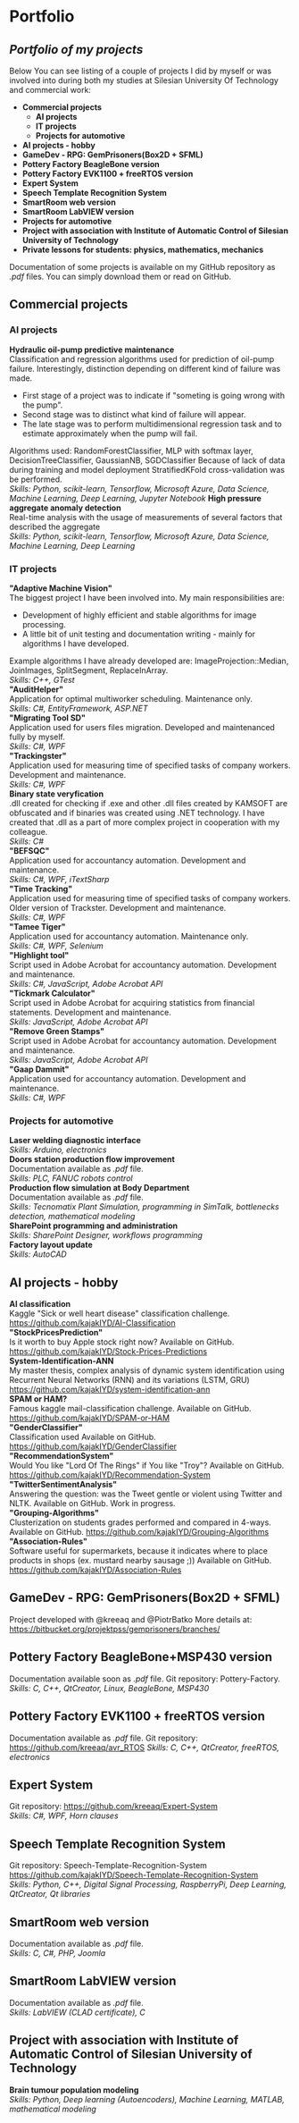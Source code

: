 Portfolio
========
## *Portfolio of my projects*

Below You can see listing of a couple of projects I did by myself or was involved into during both my studies at Silesian University Of Technology and commercial work:

* **Commercial projects**
  * **AI projects**
  * **IT projects**
  * **Projects for automotive**
* **AI projects - hobby**
* **GameDev - RPG: GemPrisoners(Box2D + SFML)**
* **Pottery Factory BeagleBone version**
* **Pottery Factory EVK1100 + freeRTOS version**
* **Expert System**
* **Speech Template Recognition System**
* **SmartRoom web version**
* **SmartRoom LabVIEW version**
* **Projects for automotive**
* **Project with association with Institute of Automatic Control of Silesian University of Technology**
* **Private lessons for students: physics, mathematics, mechanics**

Documentation of some projects is available on my GitHub repository as *.pdf* files. You can simply download them or read on GitHub.

## Commercial projects
### AI projects
**Hydraulic oil-pump predictive maintenance**
<br />
Classification and regression algorithms used for prediction of oil-pump failure. Interestingly, distinction depending on different kind of failure was made.
* First stage of a project was to indicate if "someting is going wrong with the pump".
* Second stage was to distinct what kind of failure will appear.
* The late stage was to perform multidimensional regression task and to estimate approximately when the pump will fail.

Algorithms used: RandomForestClassifier, MLP with softmax layer, DecisionTreeClassifier, GaussianNB, SGDClassifier
Because of lack of data during training and model deployment StratifiedKFold cross-validation was be performed.
<br />
*Skills: Python, scikit-learn, Tensorflow, Microsoft Azure, Data Science, Machine Learning, Deep Learning, Jupyter Notebook*
**High pressure aggregate anomaly detection**
<br />
Real-time analysis with the usage of measurements of several factors that described the aggregate
<br />
*Skills: Python, scikit-learn, Tensorflow, Microsoft Azure, Data Science, Machine Learning, Deep Learning*
<br />
### IT projects
**"Adaptive Machine Vision"**
<br />
The biggest project I have been involved into. My main responsibilities are:
  * Development of highly efficient and stable algorithms for image processing.
  * A little bit of unit testing and documentation writing - mainly for algorithms I have developed. <br />

Example algorithms I have already developed are: ImageProjection::Median, JoinImages, SplitSegment, ReplaceInArray<Generic>.
<br />
*Skills: C++, GTest*
<br />
**"AuditHelper"**
<br />
Application for optimal multiworker scheduling. Maintenance only.
<br />
*Skills: C#, EntityFramework, ASP.NET*
<br />
**"Migrating Tool SD"** 
<br />
Application used for users files migration. Developed and maintenanced fully by myself.
<br />
*Skills: C#, WPF*
<br />
**"Trackingster"**
<br />
Application used for measuring time of specified tasks of company workers.  Development and maintenance.
<br />
*Skills: C#, WPF*
<br />
**Binary state veryfication**
<br />
.dll created for checking if .exe and other .dll files created by KAMSOFT are obfuscated and if binaries was created using .NET technology. I have created that .dll as a part of more complex project in cooperation with my colleague.
<br />
*Skills: C#*
<br />
**"BEFSQC"**
<br />
Application used for accountancy automation. Development and maintenance.
<br />
*Skills: C#, WPF, iTextSharp*
<br />
**"Time Tracking"**
<br />
Application used for measuring time of specified tasks of company workers. Older version of Trackster. Development and maintenance.
<br />
*Skills: C#, WPF*
<br />
**"Tamee Tiger"**
<br />
Application used for accountancy automation. Maintenance only.
<br />
*Skills: C#, WPF, Selenium*
<br />
**"Highlight tool"**
<br />
Script used in Adobe Acrobat for accountancy automation. Development and maintenance.
<br />
*Skills: C#, JavaScript, Adobe Acrobat API*
<br />
**"Tickmark Calculator"**
<br />
Script used in Adobe Acrobat for acquiring statistics from financial statements. Development and maintenance.
<br />
*Skills: JavaScript, Adobe Acrobat API*
<br />
**"Remove Green Stamps"**
<br />
Script used in Adobe Acrobat for accountancy automation. Development and maintenance.
<br />
*Skills: JavaScript, Adobe Acrobat API*
<br />
**"Gaap Dammit"**
<br />
Application used for accountancy automation. Development and maintenance.
<br />
*Skills: C#, WPF*

### Projects for automotive
**Laser welding diagnostic interface**
<br />
*Skills: Arduino, electronics*
<br />
**Doors station production flow improvement**
<br />
Documentation available as *.pdf* file.
<br />
*Skills: PLC, FANUC robots control* 
<br />
**Production flow simulation at Body Department**
<br />
Documentation available as *.pdf* file.
<br />
*Skills: Tecnomatix Plant Simulation, programming in SimTalk, bottlenecks detection, mathematical modeling*
<br />
**SharePoint programming and administration**
<br />
*Skills: SharePoint Designer, workflows programming*
<br />
**Factory layout update**
<br />
*Skills: AutoCAD*

## AI projects - hobby
**AI classification**
<br />
Kaggle "Sick or well heart disease" classification challenge.
https://github.com/kajakIYD/AI-Classification
<br />
**"StockPricesPrediction"**
<br />
Is it worth to buy Apple stock right now?
Available on GitHub. https://github.com/kajakIYD/Stock-Prices-Predictions
<br />
**System-Identification-ANN**
<br />
My master thesis, complex analysis of dynamic system identification using Recurrent Neural Networks (RNN) and its variations (LSTM, GRU)
https://github.com/kajakIYD/system-identification-ann
<br />
**SPAM or HAM?**
<br />
Famous kaggle mail-classification challenge.
Available on GitHub. https://github.com/kajakIYD/SPAM-or-HAM
<br />
**"GenderClassifier"**
<br />
Classification used
Available on GitHub. https://github.com/kajakIYD/GenderClassifier
<br />
**"RecommendationSystem"**
<br />
Would You like "Lord Of The Rings" if You like "Troy"?
Available on GitHub. https://github.com/kajakIYD/Recommendation-System
<br />
**"TwitterSentimentAnalysis"**
<br />
Answering the question: was the Tweet gentle or violent using Twitter and NLTK.
Available on GitHub. Work in progress.
<br />
**"Grouping-Algorithms"**
<br />
Clusterization on students grades performed and compared in 4-ways.
Available on GitHub. https://github.com/kajakIYD/Grouping-Algorithms
<br />
**"Association-Rules"**
<br />
Software useful for supermarkets, because it indicates where to place products in shops (ex. mustard nearby sausage ;))
Available on GitHub. https://github.com/kajakIYD/Association-Rules
<br />

## GameDev - RPG: GemPrisoners(Box2D + SFML)
Project developed with @kreeaq and @PiotrBatko
More details at:
https://bitbucket.org/projektpss/gemprisoners/branches/

## Pottery Factory BeagleBone+MSP430 version
Documentation available soon as *.pdf* file. Git repository: Pottery-Factory.
<br />
*Skills: C, C++, QtCreator, Linux, BeagleBone, MSP430*

## Pottery Factory EVK1100 + freeRTOS version
Documentation available as *.pdf* file. Git repository: https://github.com/kreeaq/avr_RTOS
*Skills: C, C++, QtCreator, freeRTOS, electronics*

## Expert System
Git repository: https://github.com/kreeaq/Expert-System <br />
*Skills: C#, WPF, Horn clauses*

## Speech Template Recognition System
Git repository: Speech-Template-Recognition-System https://github.com/kajakIYD/Speech-Template-Recognition-System <br />
*Skills: Python, C++, Digital Signal Processing, RaspberryPi, Deep Learning, QtCreator, Qt libraries*

## SmartRoom web version 
Documentation available as *.pdf* file.  
*Skills: C, C#, PHP, Joomla*

## SmartRoom LabVIEW version
Documentation available as *.pdf* file.  
*Skills: LabVIEW (CLAD certificate), C*

## Project with association with Institute of Automatic Control of Silesian University of Technology
**Brain tumour population modeling**
<br />
*Skills: Python, Deep learning (Autoencoders), Machine Learning, MATLAB, mathematical modeling*
<br />
